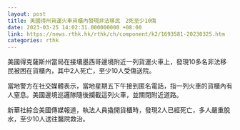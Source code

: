 ```yaml
---
layout: post
title: 美國得州貨運火車貨櫃內發現非法移民　2死至少10傷
date: 2023-03-25 14:02:31.000000000 +08:00
link: https://news.rthk.hk/rthk/ch/component/k2/1693581-20230325.htm
categories: rthk
---
```


美國得克薩斯州當局在接壤墨西哥邊境附近一列貨運火車上，發現10多名非法移民被困在貨櫃內，其中2人死亡，至少10人受傷送院。

當地警方在社交媒體表示，當地星期五下午接到匿名電話，指一列火車的貨櫃內有人窒息。美國邊境巡邏隊隨後攔截這列火車，並關閉附近道路。

新華社綜合美國傳媒報道，執法人員撬開貨櫃時，發現2人已經死亡，多人嚴重脫水，至少10人送往醫院救治。

